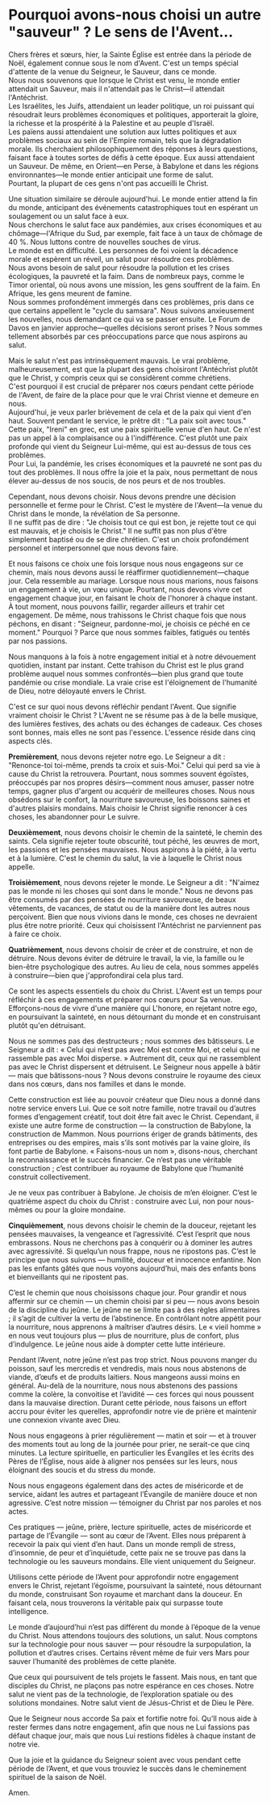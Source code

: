 # Pourquoi avons-nous choisi un autre "sauveur" ? Le sens de l'Avent...

Chers frères et sœurs, hier, la Sainte Église est entrée dans la période de Noël, également connue sous le nom d'Avent. C'est un temps spécial d'attente de la venue du Seigneur, le Sauveur, dans ce monde.  
Nous nous souvenons que lorsque le Christ est venu, le monde entier attendait un Sauveur, mais il n'attendait pas le Christ—il attendait l'Antéchrist.  
Les Israélites, les Juifs, attendaient un leader politique, un roi puissant qui résoudrait leurs problèmes économiques et politiques, apporterait la gloire, la richesse et la prospérité à la Palestine et au peuple d'Israël.  
Les païens aussi attendaient une solution aux luttes politiques et aux problèmes sociaux au sein de l'Empire romain, tels que la dégradation morale. Ils cherchaient philosophiquement des réponses à leurs questions, faisant face à toutes sortes de défis à cette époque. Eux aussi attendaient un Sauveur. De même, en Orient—en Perse, à Babylone et dans les régions environnantes—le monde entier anticipait une forme de salut.  
Pourtant, la plupart de ces gens n'ont pas accueilli le Christ.  

Une situation similaire se déroule aujourd'hui. Le monde entier attend la fin du monde, anticipant des événements catastrophiques tout en espérant un soulagement ou un salut face à eux.  
Nous cherchons le salut face aux pandémies, aux crises économiques et au chômage—l'Afrique du Sud, par exemple, fait face à un taux de chômage de 40 %. Nous luttons contre de nouvelles souches de virus.  
Le monde est en difficulté. Les personnes de foi voient la décadence morale et espèrent un réveil, un salut pour résoudre ces problèmes.  
Nous avons besoin de salut pour résoudre la pollution et les crises écologiques, la pauvreté et la faim. Dans de nombreux pays, comme le Timor oriental, où nous avons une mission, les gens souffrent de la faim. En Afrique, les gens meurent de famine.  
Nous sommes profondément immergés dans ces problèmes, pris dans ce que certains appellent le "cycle du samsara". Nous suivons anxieusement les nouvelles, nous demandant ce qui va se passer ensuite. Le Forum de Davos en janvier approche—quelles décisions seront prises ? Nous sommes tellement absorbés par ces préoccupations parce que nous aspirons au salut.  

Mais le salut n'est pas intrinsèquement mauvais. Le vrai problème, malheureusement, est que la plupart des gens choisiront l'Antéchrist plutôt que le Christ, y compris ceux qui se considèrent comme chrétiens.  
C'est pourquoi il est crucial de préparer nos cœurs pendant cette période de l'Avent, de faire de la place pour que le vrai Christ vienne et demeure en nous.  
Aujourd'hui, je veux parler brièvement de cela et de la paix qui vient d'en haut. Souvent pendant le service, le prêtre dit : "La paix soit avec tous." Cette paix, "Ireni" en grec, est une paix spirituelle venue d'en haut. Ce n'est pas un appel à la complaisance ou à l'indifférence. C'est plutôt une paix profonde qui vient du Seigneur Lui-même, qui est au-dessus de tous ces problèmes.  
Pour Lui, la pandémie, les crises économiques et la pauvreté ne sont pas du tout des problèmes. Il nous offre la joie et la paix, nous permettant de nous élever au-dessus de nos soucis, de nos peurs et de nos troubles.  

Cependant, nous devons choisir. Nous devons prendre une décision personnelle et ferme pour le Christ. C'est le mystère de l'Avent—la venue du Christ dans le monde, la révélation de Sa personne.  
Il ne suffit pas de dire : "Je choisis tout ce qui est bon, je rejette tout ce qui est mauvais, et je choisis le Christ." Il ne suffit pas non plus d'être simplement baptisé ou de se dire chrétien. C'est un choix profondément personnel et interpersonnel que nous devons faire.  

Et nous faisons ce choix une fois lorsque nous nous engageons sur ce chemin, mais nous devons aussi le réaffirmer quotidiennement—chaque jour. Cela ressemble au mariage. Lorsque nous nous marions, nous faisons un engagement à vie, un vœu unique. Pourtant, nous devons vivre cet engagement chaque jour, en faisant le choix de l'honorer à chaque instant. À tout moment, nous pouvons faillir, regarder ailleurs et trahir cet engagement. De même, nous trahissons le Christ chaque fois que nous péchons, en disant : "Seigneur, pardonne-moi, je choisis ce péché en ce moment." Pourquoi ? Parce que nous sommes faibles, fatigués ou tentés par nos passions.  

Nous manquons à la fois à notre engagement initial et à notre dévouement quotidien, instant par instant. Cette trahison du Christ est le plus grand problème auquel nous sommes confrontés—bien plus grand que toute pandémie ou crise mondiale. La vraie crise est l'éloignement de l'humanité de Dieu, notre déloyauté envers le Christ.  

C'est ce sur quoi nous devons réfléchir pendant l'Avent. Que signifie vraiment choisir le Christ ? L'Avent ne se résume pas à de la belle musique, des lumières festives, des achats ou des échanges de cadeaux. Ces choses sont bonnes, mais elles ne sont pas l'essence. L'essence réside dans cinq aspects clés.  

**Premièrement**, nous devons rejeter notre ego. Le Seigneur a dit : "Renonce-toi toi-même, prends ta croix et suis-Moi." Celui qui perd sa vie à cause du Christ la retrouvera. Pourtant, nous sommes souvent égoïstes, préoccupés par nos propres désirs—comment nous amuser, passer notre temps, gagner plus d'argent ou acquérir de meilleures choses. Nous nous obsédons sur le confort, la nourriture savoureuse, les boissons saines et d'autres plaisirs mondains. Mais choisir le Christ signifie renoncer à ces choses, les abandonner pour Le suivre.  

**Deuxièmement**, nous devons choisir le chemin de la sainteté, le chemin des saints. Cela signifie rejeter toute obscurité, tout péché, les œuvres de mort, les passions et les pensées mauvaises. Nous aspirons à la piété, à la vertu et à la lumière. C'est le chemin du salut, la vie à laquelle le Christ nous appelle.  

**Troisièmement**, nous devons rejeter le monde. Le Seigneur a dit : "N'aimez pas le monde ni les choses qui sont dans le monde." Nous ne devons pas être consumés par des pensées de nourriture savoureuse, de beaux vêtements, de vacances, de statut ou de la manière dont les autres nous perçoivent. Bien que nous vivions dans le monde, ces choses ne devraient plus être notre priorité. Ceux qui choisissent l'Antéchrist ne parviennent pas à faire ce choix.  

**Quatrièmement**, nous devons choisir de créer et de construire, et non de détruire. Nous devons éviter de détruire le travail, la vie, la famille ou le bien-être psychologique des autres. Au lieu de cela, nous sommes appelés à construire—bien que j'approfondirai cela plus tard.  

Ce sont les aspects essentiels du choix du Christ. L'Avent est un temps pour réfléchir à ces engagements et préparer nos cœurs pour Sa venue. Efforçons-nous de vivre d'une manière qui L'honore, en rejetant notre ego, en poursuivant la sainteté, en nous détournant du monde et en construisant plutôt qu'en détruisant.

Nous ne sommes pas des destructeurs ; nous sommes des bâtisseurs. Le Seigneur a dit : « Celui qui n’est pas avec Moi est contre Moi, et celui qui ne rassemble pas avec Moi disperse. » Autrement dit, ceux qui ne rassemblent pas avec le Christ dispersent et détruisent. Le Seigneur nous appelle à bâtir — mais que bâtissons-nous ? Nous devons construire le royaume des cieux dans nos cœurs, dans nos familles et dans le monde.  

Cette construction est liée au pouvoir créateur que Dieu nous a donné dans notre service envers Lui. Que ce soit notre famille, notre travail ou d’autres formes d’engagement créatif, tout doit être fait avec le Christ. Cependant, il existe une autre forme de construction — la construction de Babylone, la construction de Mammon. Nous pourrions ériger de grands bâtiments, des entreprises ou des empires, mais s’ils sont motivés par la vaine gloire, ils font partie de Babylone. « Faisons-nous un nom », disons-nous, cherchant la reconnaissance et le succès financier. Ce n’est pas une véritable construction ; c’est contribuer au royaume de Babylone que l’humanité construit collectivement.  

Je ne veux pas contribuer à Babylone. Je choisis de m’en éloigner. C’est le quatrième aspect du choix du Christ : construire avec Lui, non pour nous-mêmes ou pour la gloire mondaine.  

**Cinquièmement**, nous devons choisir le chemin de la douceur, rejetant les pensées mauvaises, la vengeance et l’agressivité. C’est l’esprit que nous embrassons. Nous ne cherchons pas à conquérir ou à dominer les autres avec agressivité. Si quelqu’un nous frappe, nous ne ripostons pas. C’est le principe que nous suivons — humilité, douceur et innocence enfantine. Non pas les enfants gâtés que nous voyons aujourd’hui, mais des enfants bons et bienveillants qui ne ripostent pas.  

C’est le chemin que nous choisissons chaque jour. Pour grandir et nous affermir sur ce chemin — un chemin choisi par si peu — nous avons besoin de la discipline du jeûne. Le jeûne ne se limite pas à des règles alimentaires ; il s’agit de cultiver la vertu de l’abstinence. En contrôlant notre appétit pour la nourriture, nous apprenons à maîtriser d’autres désirs. Le « vieil homme » en nous veut toujours plus — plus de nourriture, plus de confort, plus d’indulgence. Le jeûne nous aide à dompter cette lutte intérieure.  

Pendant l’Avent, notre jeûne n’est pas trop strict. Nous pouvons manger du poisson, sauf les mercredis et vendredis, mais nous nous abstenons de viande, d’œufs et de produits laitiers. Nous mangeons aussi moins en général. Au-delà de la nourriture, nous nous abstenons des passions comme la colère, la convoitise et l’avidité — ces forces qui nous poussent dans la mauvaise direction. Durant cette période, nous faisons un effort accru pour éviter les querelles, approfondir notre vie de prière et maintenir une connexion vivante avec Dieu.  

Nous nous engageons à prier régulièrement — matin et soir — et à trouver des moments tout au long de la journée pour prier, ne serait-ce que cinq minutes. La lecture spirituelle, en particulier les Évangiles et les écrits des Pères de l’Église, nous aide à aligner nos pensées sur les leurs, nous éloignant des soucis et du stress du monde.  

Nous nous engageons également dans des actes de miséricorde et de service, aidant les autres et partageant l’Évangile de manière douce et non agressive. C’est notre mission — témoigner du Christ par nos paroles et nos actes.  

Ces pratiques — jeûne, prière, lecture spirituelle, actes de miséricorde et partage de l’Évangile — sont au cœur de l’Avent. Elles nous préparent à recevoir la paix qui vient d’en haut. Dans un monde rempli de stress, d’insomnie, de peur et d’inquiétude, cette paix ne se trouve pas dans la technologie ou les sauveurs mondains. Elle vient uniquement du Seigneur.  

Utilisons cette période de l’Avent pour approfondir notre engagement envers le Christ, rejetant l’égoïsme, poursuivant la sainteté, nous détournant du monde, construisant Son royaume et marchant dans la douceur. En faisant cela, nous trouverons la véritable paix qui surpasse toute intelligence.  

Le monde d’aujourd’hui n’est pas différent du monde à l’époque de la venue du Christ. Nous attendons toujours des solutions, un salut. Nous comptons sur la technologie pour nous sauver — pour résoudre la surpopulation, la pollution et d’autres crises. Certains rêvent même de fuir vers Mars pour sauver l’humanité des problèmes de cette planète.  

Que ceux qui poursuivent de tels projets le fassent. Mais nous, en tant que disciples du Christ, ne plaçons pas notre espérance en ces choses. Notre salut ne vient pas de la technologie, de l’exploration spatiale ou des solutions mondaines. Notre salut vient de Jésus-Christ et de Dieu le Père.  

Que le Seigneur nous accorde Sa paix et fortifie notre foi. Qu’Il nous aide à rester fermes dans notre engagement, afin que nous ne Lui fassions pas défaut chaque jour, mais que nous Lui restions fidèles à chaque instant de notre vie.  

Que la joie et la guidance du Seigneur soient avec vous pendant cette période de l’Avent, et que vous trouviez le succès dans le cheminement spirituel de la saison de Noël.  

Amen.

